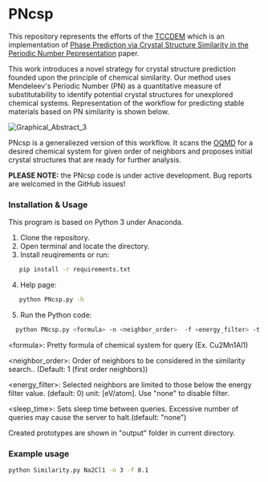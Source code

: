 # PNcsp

This repository represents the efforts of the [TCCDEM](https://github.com/tccdem/) which is an implementation of [Phase Prediction via Crystal Structure Similarity in the Periodic Number Pepresentation](https://pubs.acs.org/doi/full/10.1021/acs.inorgchem.4c03137) paper. 

This work introduces a novel strategy for crystal structure prediction founded upon the principle of chemical similarity.  Our method uses Mendeleev's Periodic Number (PN) as a quantitative measure of substitutability to identify potential crystal structures for unexplored chemical systems. Representation of the workflow for predicting stable materials based on PN similarity is shown below. 

![Graphical_Abstract_3](https://github.com/user-attachments/assets/cf590168-ab66-4dc7-8954-de794dfbf780)

PNcsp is a generaliezed version of this workflow. It scans the [OQMD](https://www.oqmd.org/) for a desired chemical system for given order of neighbors and proposes initial crystal structures that are ready for further analysis.

**PLEASE NOTE:** the PNcsp code is under active development. Bug reports are welcomed in the GitHub issues!

### Installation & Usage
This program is based on Python 3 under Anaconda. 

1) Clone the repository.
2) Open terminal and locate the directory.
3) Install reuqirements or run:
```bash
   pip install -r requirements.txt
```
4) Help page:
```bash
   python PNcsp.py -h
```
5) Run the Python code:
```bash
  python PNcsp.py <formula> -n <neighbor_order>  -f <energy_filter> -t <sleep_time>
```
\<formula\>: Pretty formula of chemical system for query (Ex. Cu2Mn1Al1)

\<neighbor_order\>: Order of neighbors to be considered in the similarity search.. (Default: 1 (first order neighbors))

\<energy_filter\>: Selected neighbors are limited to those below the energy filter value. (default: 0) unit: [eV/atom]. Use "none" to disable filter.

\<sleep_time\>: Sets sleep time between queries. Excessive number of queries may cause the server to halt.(default: "none")


Created prototypes are shown in "output" folder in current directory.

### Example usage
```bash
python Similarity.py Na2Cl1 -n 3 -f 0.1
```
